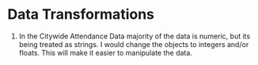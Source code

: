 # Data Transformations

1. In the Citywide Attendance Data majority of the data is numeric, but its being treated as strings. I would change the objects to integers and/or floats. This will make it easier to manipulate the data. 
